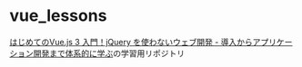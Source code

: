 # vue_lessons
[はじめてのVue.js 3 入門！jQuery を使わないウェブ開発 - 導入からアプリケーション開発まで体系的に学ぶ](https://www.udemy.com/course/learn-vuejs/)の学習用リポジトリ
